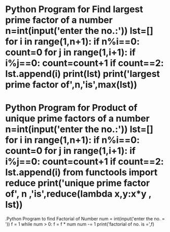
Python Program for Find largest prime factor of a number
n=int(input('enter the no.:'))
lst=[]
for i in range(1,n+1):
    if n%i==0:
        count=0
        for j in range(1,i+1):
            if i%j==0:
                count=count+1
        if count==2:
            lst.append(i)
print(lst)
print('largest prime factor of',n,'is',max(lst))
==============================================================================
Python Program for Product of unique prime factors of a number
n=int(input('enter the no.:'))
lst=[]
for i in range(1,n+1):
    if n%i==0:
        count=0
        for j in range(1,i+1):
            if i%j==0:
                count=count+1
        if count==2:
            lst.append(i)
from functools import reduce
print('unique prime factor of', n ,'is',reduce(lambda x,y:x*y , lst))
=======================================================================================
.Python Program to find Factorial of Number
num = int(input('enter the no. = '))
f = 1
while num > 0:
    f = f * num
    num -= 1
print('factorial of no. is =',f)
